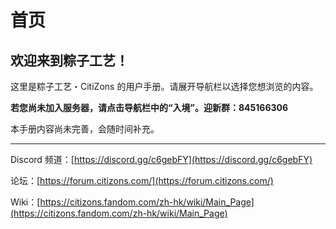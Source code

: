 # 首页

## 欢迎来到粽子工艺！

这里是粽子工艺・CitiZons 的用户手册。请展开导航栏以选择您想浏览的内容。

**若您尚未加入服务器，请点击导航栏中的“入境”。迎新群：845166306**

本手册内容尚未完善，会随时间补充。

------

Discord 频道：[https://discord.gg/c6gebFY](https://discord.gg/c6gebFY)

论坛：[https://forum.citizons.com/](https://forum.citizons.com/)

Wiki：[https://citizons.fandom.com/zh-hk/wiki/Main_Page](https://citizons.fandom.com/zh-hk/wiki/Main_Page)
